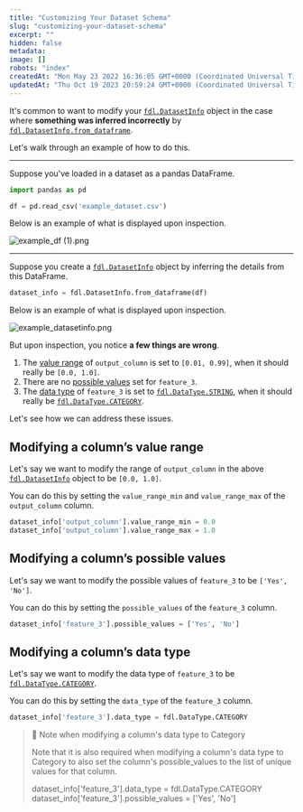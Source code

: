 ```yaml
---
title: "Customizing Your Dataset Schema"
slug: "customizing-your-dataset-schema"
excerpt: ""
hidden: false
metadata: 
image: []
robots: "index"
createdAt: "Mon May 23 2022 16:36:05 GMT+0000 (Coordinated Universal Time)"
updatedAt: "Thu Oct 19 2023 20:59:24 GMT+0000 (Coordinated Universal Time)"
---
```

It's common to want to modify your [`fdl.DatasetInfo`](ref:fdldatasetinfo) object in the case where **something was inferred incorrectly** by [`fdl.DatasetInfo.from_dataframe`](ref:fdldatasetinfo).

Let's walk through an example of how to do this.

***

Suppose you've loaded in a dataset as a pandas DataFrame.

```python
import pandas as pd

df = pd.read_csv('example_dataset.csv')
```

Below is an example of what is displayed upon inspection.

![](https://files.readme.io/3ffd956-example_df_1.png "example_df (1).png")

***

Suppose you create a [`fdl.DatasetInfo`](ref:fdldatasetinfo) object by inferring the details from this DataFrame.

```python
dataset_info = fdl.DatasetInfo.from_dataframe(df)
```

Below is an example of what is displayed upon inspection.

![](https://files.readme.io/571f9e4-example_datasetinfo.png "example_datasetinfo.png")

But upon inspection, you notice **a few things are wrong**.

1. The [value range](doc:customizing-your-dataset-schema#modifying-a-columns-value-range) of `output_column` is set to `[0.01, 0.99]`, when it should really be `[0.0, 1.0]`.
2. There are no [possible values](doc:customizing-your-dataset-schema#modifying-a-columns-possible-values) set for `feature_3`.
3. The [data type](#modifying-a-columns-data-type) of `feature_3` is set to [`fdl.DataType.STRING`](ref:fdldatatype), when it should really be [`fdl.DataType.CATEGORY`](ref:fdldatatype).

Let's see how we can address these issues.

## Modifying a column’s value range

Let's say we want to modify the range of `output_column` in the above [`fdl.DatasetInfo`](ref:fdldatasetinfo) object to be `[0.0, 1.0]`.

You can do this by setting the `value_range_min` and `value_range_max` of the `output_column` column.

```python
dataset_info['output_column'].value_range_min = 0.0
dataset_info['output_column'].value_range_max = 1.0
```

## Modifying a column’s possible values

Let's say we want to modify the possible values of `feature_3` to be `['Yes', 'No']`.

You can do this by setting the `possible_values` of the `feature_3` column.

```python
dataset_info['feature_3'].possible_values = ['Yes', 'No']
```

## Modifying a column’s data type

Let's say we want to modify the data type of `feature_3` to be [`fdl.DataType.CATEGORY`](ref:fdldatatype).

You can do this by setting the `data_type` of the `feature_3` column.

```python
dataset_info['feature_3'].data_type = fdl.DataType.CATEGORY
```

> 🚧 Note when modifying a column's data type to Category
> 
> Note that it is also required when modifying a column's data type to Category to also set the column's possible_values to the list of unique values for that column.
> 
> dataset_info['feature_3'].data_type = fdl.DataType.CATEGORY  
> dataset_info['feature_3'].possible_values = ['Yes', 'No']